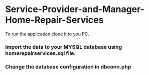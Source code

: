 # Service-Provider-and-Manager-Home-Repair-Services

To run the application clone it to you PC.

### Import the data to your MYSQL database using homerepairservices.sql file.
### Change the database configuration in dbconn.php 

